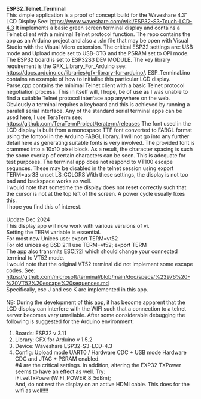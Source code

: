 **ESP32_Telnet_Terminal**<br>
This simple application is a proof of concept build for the Waveshare 4.3" LCD Display
See: https://www.waveshare.com/wiki/ESP32-S3-Touch-LCD-4.3
It implements a basic green screen terminal display and contains a Telnet client with a minimal Telnet protocol function.
The repo contains the app as an Arduino project and also a .sln file that may be open with Visual Studio with the Visual Micro extension.
The critical ESP32 settings are: USB mode and Upload mode set to USB-OTG and the PSRAM set to OPI mode.
The ESP32 board is set to ESP32S3 DEV MODULE.
The key library requirement is the GFX_Library_For_Arduino see: https://docs.arduino.cc/libraries/gfx-library-for-arduino/.
ESP_Terminal.ino contains an example of how to initialise this particular LCD display.
Parse.cpp contains the minimal Telnet client with a basic Telnet protocol negotiation process.
This in itself will, I hope, be of use as I was unable to find a suitable Telnet protocol interface app anywhere on the web.
Obviously a terminal requires a keyboard and this is achieved by running a paralell serial interface.
Any of the standard serial terminal apps can be used here, I use TeraTerm see: https://github.com/TeraTermProject/teraterm/releases
The font used in the LCD display is built from a monospace TTF font converted to FABGL format using the fontool in the Arduino FABGL library.
I will not go into any further detail here as generating suitable fonts is very involved.
The provided font is crammed into a 10x10 pixel block. As a result, the character spacing is such the some overlap of certain characters can be seen.
This is adequate for test purposes.
The terminal app does not respond to VT100 escape sequnces. These may be disabled in the telnet session using
export TERM=asr33
unset LS_COLORS
With these settings, the display is not too bad and backspace works as well.<br>
I would note that sometime the display does not reset correctly such that the cursor is not at the top left of the screen.
A power cycle usually fixes this.<br>
I hope you find this of interest.
<br><br>
Update Dec 2024 <br>
This display app will now work with various versions of vi.<br>
Setting the TERM variable is essential.<br>
For most new Unices use: export TERM=vt52<br>
For old unices eg BSD 2.11 use TERM=vt52; export TERM<br>
The app also transmits ESC[?2l which should change your connected terminal to VT52 mode.<br>
I would note that the original VT52 terminal did not implement some escape codes. See: https://github.com/microsoft/terminal/blob/main/doc/specs/%23976%20-%20VT52%20escape%20sequences.md<br>
Specifically, esc J and esc K are implemented in this app.<br>
<br>
NB: During the development of this app, it has become apparent that the LCD display can interfere with the WIFI such that
a connection to a telnet server becomes very unreliable. After some considerable debugging the following is suggested for the Arduino environment:<br>
1. Boards: ESP32 v 3.11<br>
2. Library: GFX for Arduino v 1.5.2<br>
3. Device: Waveshare ESP32-S3-LCD-4.3<br>
4. Config: Upload mode UART0 / Hardware CDC + USB mode Hardware CDC and JTAG + PSRAM enabled.<br>
#4 are the critical settings. In addition, altering the EXP32 TXPower seems to have an effect as well. Try: iFi.setTxPower(WIFI_POWER_8_5dBm);<br>
And, do not rest the display on an active HDMI cable. This does for the wifi as well!!!!<br>


